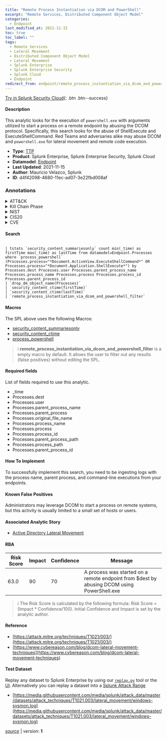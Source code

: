 ```yaml
---
title: "Remote Process Instantiation via DCOM and PowerShell"
excerpt: "Remote Services, Distributed Component Object Model"
categories:
  - Endpoint
last_modified_at: 2021-11-15
toc: true
toc_label: ""
tags:
  - Remote Services
  - Lateral Movement
  - Distributed Component Object Model
  - Lateral Movement
  - Splunk Enterprise
  - Splunk Enterprise Security
  - Splunk Cloud
  - Endpoint
redirect_from: endpoint/remote_process_instantiation_via_dcom_and_powershell/
---
```




[Try in Splunk Security Cloud](https://www.splunk.com/en_us/cyber-security.html){: .btn .btn--success}

#### Description

This analytic looks for the execution of `powershell.exe` with arguments utilized to start a process on a remote endpoint by abusing the DCOM protocol. Specifically, this search looks for the abuse of ShellExecute and ExecuteShellCommand. Red Teams and adversaries alike may abuse DCOM and `powershell.exe` for lateral movement and remote code execution.

- **Type**: [TTP](https://github.com/splunk/security_content/wiki/Detection-Analytic-Types)
- **Product**: Splunk Enterprise, Splunk Enterprise Security, Splunk Cloud
- **Datamodel**: [Endpoint](https://docs.splunk.com/Documentation/CIM/latest/User/Endpoint)
- **Last Updated**: 2021-11-15
- **Author**: Mauricio Velazco, Splunk
- **ID**: d4f42098-4680-11ec-ad07-3e22fbd008af

### Annotations
<details>
  <summary>ATT&CK</summary>

<div markdown="1">

#### [ATT&CK](https://attack.mitre.org/)

| ID          | Technique   | Tactic         |
| ----------- | ----------- |--------------- |
| [T1021](https://attack.mitre.org/techniques/T1021/) | Remote Services | Lateral Movement |

| [T1021.003](https://attack.mitre.org/techniques/T1021/003/) | Distributed Component Object Model | Lateral Movement |

</div>
</details>


<details>
  <summary>Kill Chain Phase</summary>

<div markdown="1">

* Exploitation


</div>
</details>


<details>
  <summary>NIST</summary>

<div markdown="1">



</div>
</details>

<details>
  <summary>CIS20</summary>

<div markdown="1">



</div>
</details>

<details>
  <summary>CVE</summary>

<div markdown="1">


</div>
</details>


#### Search

```

| tstats `security_content_summariesonly` count min(_time) as firstTime max(_time) as lastTime from datamodel=Endpoint.Processes where `process_powershell` (Processes.process="*Document.ActiveView.ExecuteShellCommand*" OR Processes.process="*Document.Application.ShellExecute*") by Processes.dest Processes.user Processes.parent_process_name Processes.process_name Processes.process Processes.process_id Processes.parent_process_id 
| `drop_dm_object_name(Processes)` 
| `security_content_ctime(firstTime)`
| `security_content_ctime(lastTime)` 
| `remote_process_instantiation_via_dcom_and_powershell_filter`
```

#### Macros
The SPL above uses the following Macros:
* [security_content_summariesonly](https://github.com/splunk/security_content/blob/develop/macros/security_content_summariesonly.yml)
* [security_content_ctime](https://github.com/splunk/security_content/blob/develop/macros/security_content_ctime.yml)
* [process_powershell](https://github.com/splunk/security_content/blob/develop/macros/process_powershell.yml)

> :information_source:
> **remote_process_instantiation_via_dcom_and_powershell_filter** is a empty macro by default. It allows the user to filter out any results (false positives) without editing the SPL.



#### Required fields
List of fields required to use this analytic.
* _time
* Processes.dest
* Processes.user
* Processes.parent_process_name
* Processes.parent_process
* Processes.original_file_name
* Processes.process_name
* Processes.process
* Processes.process_id
* Processes.parent_process_path
* Processes.process_path
* Processes.parent_process_id



#### How To Implement
To successfully implement this search, you need to be ingesting logs with the process name, parent process, and command-line executions from your endpoints.
#### Known False Positives
Administrators may leverage DCOM to start a process on remote systems, but this activity is usually limited to a small set of hosts or users.

#### Associated Analytic Story
* [Active Directory Lateral Movement](/stories/active_directory_lateral_movement)




#### RBA

| Risk Score  | Impact      | Confidence   | Message      |
| ----------- | ----------- |--------------|--------------|
| 63.0 | 90 | 70 | A process was started on a remote endpoint from $dest by abusing DCOM using PowerShell.exe |


> :information_source:
> The Risk Score is calculated by the following formula: Risk Score = (Impact * Confidence/100). Initial Confidence and Impact is set by the analytic author.


#### Reference

* [https://attack.mitre.org/techniques/T1021/003/](https://attack.mitre.org/techniques/T1021/003/)
* [https://www.cybereason.com/blog/dcom-lateral-movement-techniques](https://www.cybereason.com/blog/dcom-lateral-movement-techniques)



#### Test Dataset
Replay any dataset to Splunk Enterprise by using our [`replay.py`](https://github.com/splunk/attack_data#using-replaypy) tool or the [UI](https://github.com/splunk/attack_data#using-ui).
Alternatively you can replay a dataset into a [Splunk Attack Range](https://github.com/splunk/attack_range#replay-dumps-into-attack-range-splunk-server)

* [https://media.githubusercontent.com/media/splunk/attack_data/master/datasets/attack_techniques/T1021.003/lateral_movement/windows-sysmon.log](https://media.githubusercontent.com/media/splunk/attack_data/master/datasets/attack_techniques/T1021.003/lateral_movement/windows-sysmon.log)



[*source*](https://github.com/splunk/security_content/tree/develop/detections/endpoint/remote_process_instantiation_via_dcom_and_powershell.yml) \| *version*: **1**